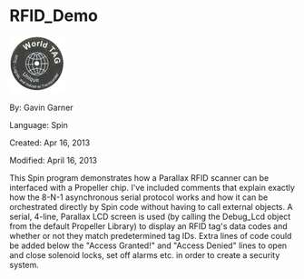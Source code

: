 # RFID_Demo

![RFID_Tag.gif](RFID_Tag.gif)

By: Gavin Garner

Language: Spin

Created: Apr 16, 2013

Modified: April 16, 2013

This Spin program demonstrates how a Parallax RFID scanner can be interfaced with a Propeller chip. I've included comments that explain exactly how the 8-N-1 asynchronous serial protocol works and how it can be orchestrated directly by Spin code without having to call external objects. A serial, 4-line, Parallax LCD screen is used (by calling the Debug\_Lcd object from the default Propeller Library) to display an RFID tag's data codes and whether or not they match predetermined tag IDs. Extra lines of code could be added below the "Access Granted!" and "Access Denied" lines to open and close solenoid locks, set off alarms etc. in order to create a security system.
